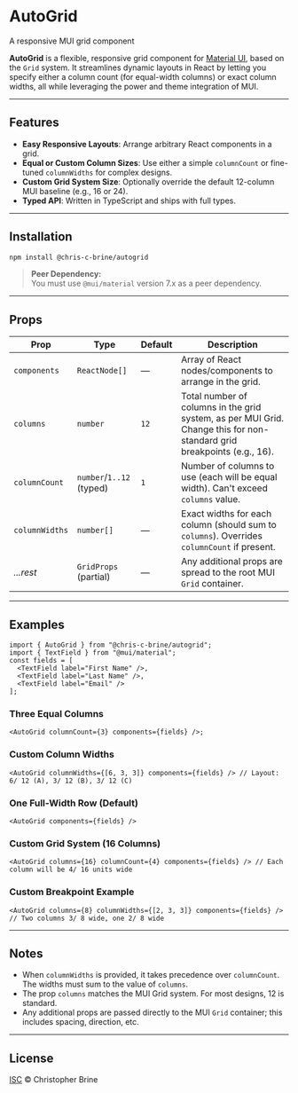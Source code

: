 # AutoGrid
A responsive MUI grid component

**AutoGrid** is a flexible, responsive grid component for [Material UI](https://mui.com/material-ui/react-grid/), based on the `Grid` system. It streamlines dynamic layouts in React by letting you specify either a column count (for equal-width columns) or exact column widths, all while leveraging the power and theme integration of MUI.

---

## Features

- **Easy Responsive Layouts**: Arrange arbitrary React components in a grid.
- **Equal or Custom Column Sizes**: Use either a simple `columnCount` or fine-tuned `columnWidths` for complex designs.
- **Custom Grid System Size**: Optionally override the default 12-column MUI baseline (e.g., 16 or 24).
- **Typed API**: Written in TypeScript and ships with full types.

---

## Installation

```bash
npm install @chris-c-brine/autogrid
```
> **Peer Dependency:**  
> You must use `@mui/material` version 7.x as a peer dependency.

---

## Props

| Prop           | Type                      | Default | Description                                                                                                             |
|----------------|---------------------------|---------|-------------------------------------------------------------------------------------------------------------------------|
| `components`   | `ReactNode[]`             | —       | Array of React nodes/components to arrange in the grid.                                                                 |
| `columns`      | `number`                  | `12`    | Total number of columns in the grid system, as per MUI Grid. Change this for non-standard grid breakpoints (e.g., 16).  |
| `columnCount`  | `number`/`1..12` (typed)  | `1`     | Number of columns to use (each will be equal width). Can't exceed `columns` value.                                      |
| `columnWidths` | `number[]`                | —       | Exact widths for each column (should sum to `columns`). Overrides `columnCount` if present.                             |
| _...rest_      | `GridProps` (partial)     | —       | Any additional props are spread to the root MUI `Grid` container.                                                       |

---

## Examples
```tsx
import { AutoGrid } from "@chris-c-brine/autogrid";
import { TextField } from "@mui/material";
const fields = [
  <TextField label="First Name" />,
  <TextField label="Last Name" />,
  <TextField label="Email" />
];
```

### Three Equal Columns
```tsx 
<AutoGrid columnCount={3} components={fields} />;
```

### Custom Column Widths
```tsx 
<AutoGrid columnWidths={[6, 3, 3]} components={fields} /> // Layout: 6/ 12 (A), 3/ 12 (B), 3/ 12 (C)
```

### One Full-Width Row (Default)
```tsx 
<AutoGrid components={fields} />
```

### Custom Grid System (16 Columns)
```tsx 
<AutoGrid columns={16} columnCount={4} components={fields} /> // Each column will be 4/ 16 units wide
```

### Custom Breakpoint Example
```tsx 
<AutoGrid columns={8} columnWidths={[2, 3, 3]} components={fields} /> // Two columns 3/ 8 wide, one 2/ 8 wide
```

---

## Notes

- When `columnWidths` is provided, it takes precedence over `columnCount`. The widths must sum to the value of `columns`.
- The prop `columns` matches the MUI Grid system. For most designs, 12 is standard.
- Any additional props are passed directly to the MUI `Grid` container; this includes spacing, direction, etc.

---

## License

[ISC](LICENSE) © Christopher Brine
